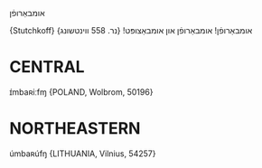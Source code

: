 אומבאַרופֿן

{Stutchkoff}
 אומבאַרופֿן! אומבאַרופֿן און אומבאַצופּט! {נר. 558 ווינטשונג}

CENTRAL
========

ɪ́mbaʀiːfɱ {POLAND, Wolbrom, 50196}

NORTHEASTERN
==============

úmbaʀúfŋ {LITHUANIA, Vilnius, 54257}